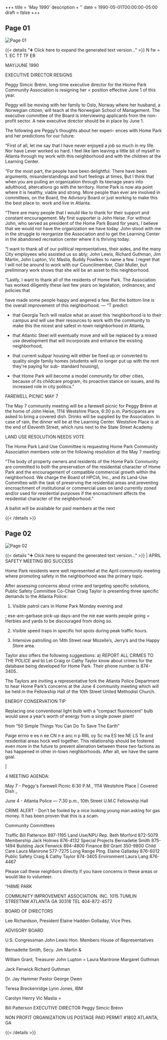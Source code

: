 +++
title = 'May 1990'
description = ''
date = 1990-05-01T00:00:00-05:00
draft = false
+++



## Page 01

![Page 01](/hpcia-newsletter-archive/1990-05_01.jpg)

{{< details "➕ Click here to expand the generated text version..." >}}
N fw = 1. EC TT TF ER

MAY/JUNE 1990

EXECUTIVE DIRECTOR RESIGNS

Peggy Simcic Brénn, long-time executive director for the
Hiome Park Community Association is resigning her =
position effective June 1 of this year.

Peggy will be moving with her family to Oslo, Norway
where her husband, a Norwegian citizen, will teach at the
Norwegian School of Management. The executive
committee of the Board is interviewing applicants from
the non-profit sector. A new executive director should be
in place by June 1.

The following are Peggy’s thoughts about her experi-
ences with Home Park and her predictions for our future:

“First of all, let me say that I have never enjoyed a job so
much in my life. Nor have Lever worked so hard. I feel
like Iam leaving a little bit of myself in Atlanta through
my work with this neighborhood and with the children at
the Learning Center.

“For the most part, the people have been delightful.
There have been arguments, misunderstandings and hurt
feelings at times, But I think that when you are puiling an
organization through its teenage years into adulthood,
altercations go with the territory. Home Park is now ata
point where it is healthy, viable and strong. More people
than ever are involved in committees, on the Board, the
Advisory Board or just working to make this the best
place to. work and live in Atlanta.

“There are many people that I would like to thank for
their support and constant encouragement. My first
supporter is John Heise. For without John, who served as
president of the Home Park Board for years, I believe that
we would not have the organization we have today. John
stood with me in the struggle to reorganize the
Association and to get the Learning Center in the
abandoned recreation center where it is thriving today.

“I want to thank all of our political representatives, their
aides, and the many City employees who assisted us so
ably; John Lewis, Richard Guthman, Jim Martin, John
Lupton, Vic Maslia, Buddy Fowlkes to name a few. I
regret that I will not be around to work with our
Councilmember, Clair Muller, but preliminary work
shows that she will be an asset to this neighborhood.

“Lastly, I want to thank all of the residents of Home
Park. The Association has worked diligently these last
few years on legislation, ordinances, and policies that

have made some people happy and angered a few. But
the bottom line is the overall improvement of this
neighborhood. —
“T predict:

- that Georgia Tech will realize what an asset this
‘neighborhood is to their campus and will use their
resources to work with the community to make this the
nicest and safest in-town neighborhood in Atlanta,

- that Atlantic Steel will eventually move and will be
replaced by a mixed use development that will
incorporate and enhance the existing neighborhood,

- that current subpar housing will either be fixed up
or converted to quality single family homes (students will
no longer put up with the rent they're paying for sub-
standard housing),

- that Home Park will become a model community for
other cities, because of its childcare program, its proactive
stance on issues, and its increased role in city politics.”

FAREWELL PICNIC MAY 7

The May 7 community meeting will be a farewell picnic
for Peggy Brénn at the home of John Heise, 1114
Westshire Place, 6:30 p.m. Participants are asked to bring
a covered dish. Drinks will be supplied by the
Association. In case of rain, the dinner will be at the
Learning Center. Westshire Place is at the end of Eleventh
Street, which runs next to the State Street Academy.

LAND USE RESOLUTION NEEDS VOTE

The Home Park Land Use Committee is requesting
Home Park Community Association members vote on the
following resolution at the May 7 meeting:

“The body of property owners and residents of the
Home Park Community are committed to both the
preservation of the residential character of Home Park
and the encouragement of compatible commercial growth
within the neighborhood. We charge the Board of HPCIA,
Inc., and its Land-Use Committee with the task of
preserving the residential areas and preventing
encroachment of institutional or commercial uses on land
currently zoned and/or used for residential purposes if
the encroachment affects the residential character of the
neighborhood.”

A ballot will be available for paid members at the next


{{< /details >}}




## Page 02

![Page 02](/hpcia-newsletter-archive/1990-05_02.jpg)

{{< details "➕ Click here to expand the generated text version..." >}}
| APRIL SAFETY MEETING BIG SUCCESS

Home Park residents were well represented at the April
community meeting where promoting safety in the
neighborhood was the primary topic.

After assessing concerns about crime and targeting
specific solutions, Public Safety Committee Co-Chair
Craig Taylor is presenting three specific demands to the
Atlanta Police:

1. Visible patrol cars in Home Park Monday evening and

; ese-are-garbase pick-up days-and
the nie eae wants people going = Herbies
and yards to be discouraged from doing so.

2. Visible speed traps in specific hot spots during peak
traffic hours.

3. Intensive patrolling on 14th Street near Mozelle’s,
Jerry’s and the Happy Store area.

Taylor also offers the following suggestions: a) REPORT
ALL CRIMES TO THE POLICE and b) Let Craig or Cathy
Taylor know about crimes for the database being
developed for Home Park. Their phone number is 874-
3405..

The Taylors are inviting a representative fork the
Atlanta Police Department to hear Home Park’s concerns
at the June 4 community meeting which will be held in
the Fellowship Hall of the 10th Street United Methodist
Church.

ENERGY CONSERVATION TIP

Replacing one conventional light bulb with a “compact
fluorescent” bulb would save a year’s worth of energy
from a single power plant!

from “50 Simple Things You Can Do To Save The Earth”

Paige errno e es  n ee CN n e anc n p RRL oy Sc ma ES tee NE LS Te
and residential areas hock well together. This relationship
should be fostered even more in the future to prevent
alienation between these two factions as has happened in
other in-town neighborhoods. After all, we have the same
goal.

|

4 MEETING AGENDA:

May 7 - Peggy's Farewell Picnic
6:30 P.M., 1114 Westshire Place
| Covered Dish _

June 4 - Atlanta Police —
7:30 p.m., 10th Street U.M.C Fellowship Hall

CRIME ALERT - Don’t be fooled by a nice looking
young man asking for gas money. It has been proven
that this is a scam.

Community Committees

Traffic Bill Patterson 897-1195
Land Use/NPU Rep. Beth Morford 872-5079
Membership Jack Holmes 876-4132
Special Projects Bernadetie Smith 875-1494
Building Jack Fenwick 894-4800
Finance Bill Grant 350-9800
Child Care Laura Manirone 577-7275
Long Range Plng. Elaine Galladay 876-6012
Public Safety Craig & Cathy Taylor 874-3405
Environment Laura Lang 876-4467

Please call these neighbors directly if you have concerns in
these areas or would like to volunteer.

“H8ME PARK

COMMUNITY IMPROVEMENT ASSOCIATION. INC.
1015 TUMLIN STREETNW ATLANTA GA 30318 TEL 404-872-4572

BOARD OF DIRECTORS

Lee Richardson, President
Elaine Hadden Golladay, Vice Pres.

ADVISORY BOARD

U.S. Congressman John Lewis
Hon. Members House of Representatives

Bernadette Smith, Secy. Jim Martin &

William Grant, Treasurer John Lupton =
Laura Mantrone Margaret Guthman

Jack Fenwick Richard Guthman

Dr. Jay Hammer Pastor George Owen

Teresa Breckenridge Lynn Jones, IBM

Carolyn Henry Vic Maslia =

Bill Patterson
EXECUTIVE DIRECTOR
Peggy Simcic Brénn

NON PROFIT
ORGANIZATION
US POSTAGE
PAID
PERMIT #1802
ATLANTA, GA


{{< /details >}}


